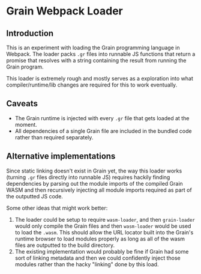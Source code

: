# Grain Webpack Loader

## Introduction

This is an experiment with loading the Grain programming language in Webpack.
The loader packs `.gr` files into runnable JS functions that return a promise that resolves with a string containing the result from running the Grain program.

This loader is extremely rough and mostly serves as a exploration into what compiler/runtime/lib changes are required for this to work eventually.

## Caveats

- The Grain runtime is injected with every `.gr` file that gets loaded at the moment.
- All dependencies of a single Grain file are included in the bundled code rather than required separately.

## Alternative implementations

Since static linking doesn't exist in Grain yet, the way this loader works (turning `.gr` files directly into runnable JS) requires hackily finding
dependencies by parsing out the module imports of the compiled Grain WASM and then recursively injecting all module imports required as part of the outputted JS code.

Some other ideas that might work better:

1. The loader could be setup to require `wasm-loader`, and then `grain-loader` would only compile the Grain files and then `wasm-loader` would be used to load the `.wasm`.
   This should allow the URL locator built into the Grain's runtime browser to load modules properly as long as all of the wasm files are outputted to the build directory.
2. The existing implementation would probably be fine if Grain had some sort of linking metadata and then we could confidently inject those modules rather than the hacky "linking" done by this load.

